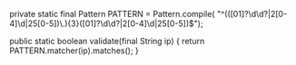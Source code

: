 private static final Pattern PATTERN = Pattern.compile(
        "^(([01]?\\d\\d?|2[0-4]\\d|25[0-5])\\.){3}([01]?\\d\\d?|2[0-4]\\d|25[0-5])$");

public static boolean validate(final String ip) {
    return PATTERN.matcher(ip).matches();
}